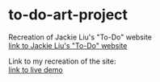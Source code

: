 # to-do-art-project

Recreation of Jackie Liu's "To-Do" website 
<br>
<a href="https://taper.badquar.to/12/to-do.html">link to Jackie Liu's "To-Do" website</a>

Link to my recreation of the site: 
<br>
<a href="https://imextrapolite3.github.io/to-do-art-project/">link to live demo</a>
